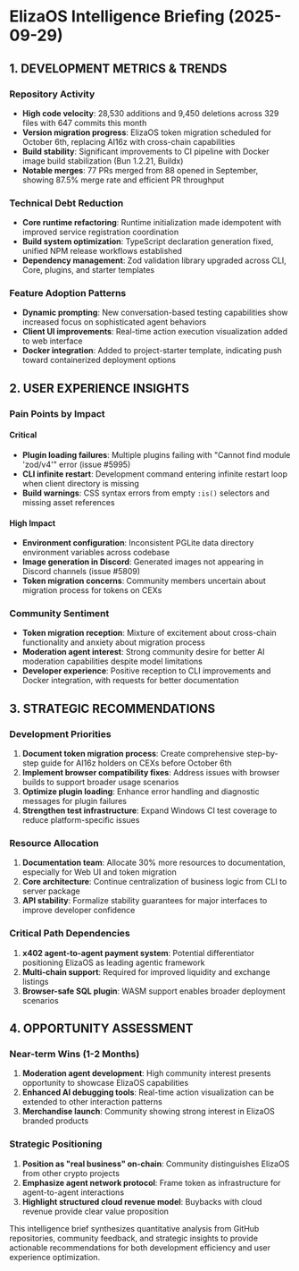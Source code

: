# ElizaOS Intelligence Briefing (2025-09-29)

## 1. DEVELOPMENT METRICS & TRENDS

### Repository Activity
- **High code velocity**: 28,530 additions and 9,450 deletions across 329 files with 647 commits this month
- **Version migration progress**: ElizaOS token migration scheduled for October 6th, replacing AI16z with cross-chain capabilities
- **Build stability**: Significant improvements to CI pipeline with Docker image build stabilization (Bun 1.2.21, Buildx)
- **Notable merges**: 77 PRs merged from 88 opened in September, showing 87.5% merge rate and efficient PR throughput

### Technical Debt Reduction
- **Core runtime refactoring**: Runtime initialization made idempotent with improved service registration coordination
- **Build system optimization**: TypeScript declaration generation fixed, unified NPM release workflows established
- **Dependency management**: Zod validation library upgraded across CLI, Core, plugins, and starter templates

### Feature Adoption Patterns
- **Dynamic prompting**: New conversation-based testing capabilities show increased focus on sophisticated agent behaviors
- **Client UI improvements**: Real-time action execution visualization added to web interface
- **Docker integration**: Added to project-starter template, indicating push toward containerized deployment options

## 2. USER EXPERIENCE INSIGHTS

### Pain Points by Impact
#### Critical
- **Plugin loading failures**: Multiple plugins failing with "Cannot find module 'zod/v4'" error (issue #5995)
- **CLI infinite restart**: Development command entering infinite restart loop when client directory is missing
- **Build warnings**: CSS syntax errors from empty `:is()` selectors and missing asset references

#### High Impact
- **Environment configuration**: Inconsistent PGLite data directory environment variables across codebase
- **Image generation in Discord**: Generated images not appearing in Discord channels (issue #5809)
- **Token migration concerns**: Community members uncertain about migration process for tokens on CEXs

### Community Sentiment
- **Token migration reception**: Mixture of excitement about cross-chain functionality and anxiety about migration process
- **Moderation agent interest**: Strong community desire for better AI moderation capabilities despite model limitations
- **Developer experience**: Positive reception to CLI improvements and Docker integration, with requests for better documentation

## 3. STRATEGIC RECOMMENDATIONS

### Development Priorities
1. **Document token migration process**: Create comprehensive step-by-step guide for AI16z holders on CEXs before October 6th
2. **Implement browser compatibility fixes**: Address issues with browser builds to support broader usage scenarios
3. **Optimize plugin loading**: Enhance error handling and diagnostic messages for plugin failures
4. **Strengthen test infrastructure**: Expand Windows CI test coverage to reduce platform-specific issues

### Resource Allocation
1. **Documentation team**: Allocate 30% more resources to documentation, especially for Web UI and token migration
2. **Core architecture**: Continue centralization of business logic from CLI to server package
3. **API stability**: Formalize stability guarantees for major interfaces to improve developer confidence

### Critical Path Dependencies
1. **x402 agent-to-agent payment system**: Potential differentiator positioning ElizaOS as leading agentic framework
2. **Multi-chain support**: Required for improved liquidity and exchange listings
3. **Browser-safe SQL plugin**: WASM support enables broader deployment scenarios

## 4. OPPORTUNITY ASSESSMENT

### Near-term Wins (1-2 Months)
1. **Moderation agent development**: High community interest presents opportunity to showcase ElizaOS capabilities
2. **Enhanced AI debugging tools**: Real-time action visualization can be extended to other interaction patterns
3. **Merchandise launch**: Community showing strong interest in ElizaOS branded products

### Strategic Positioning
1. **Position as "real business" on-chain**: Community distinguishes ElizaOS from other crypto projects
2. **Emphasize agent network protocol**: Frame token as infrastructure for agent-to-agent interactions
3. **Highlight structured cloud revenue model**: Buybacks with cloud revenue provide clear value proposition

This intelligence brief synthesizes quantitative analysis from GitHub repositories, community feedback, and strategic insights to provide actionable recommendations for both development efficiency and user experience optimization.